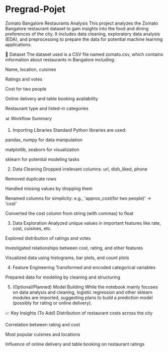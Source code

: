 # Pregrad-Pojet

Zomato Bangalore Restaurants Analysis
This project analyzes the Zomato Bangalore restaurant dataset to gain insights into the food and dining preferences of the city. It includes data cleaning, exploratory data analysis (EDA), and preprocessing to prepare the data for potential machine learning applications.

📁 Dataset
The dataset used is a CSV file named zomato.csv, which contains information about restaurants in Bangalore including:

Name, location, cuisines

Ratings and votes

Cost for two people

Online delivery and table booking availability

Restaurant type and listed-in categories

📊 Workflow Summary
1. Importing Libraries
Standard Python libraries are used:

pandas, numpy for data manipulation

matplotlib, seaborn for visualization

sklearn for potential modeling tasks

2. Data Cleaning
Dropped irrelevant columns: url, dish_liked, phone

Removed duplicate rows

Handled missing values by dropping them

Renamed columns for simplicity: e.g., 'approx_cost(for two people)' → 'cost'

Converted the cost column from string (with commas) to float

3. Data Exploration
Analyzed unique values in important features like rate, cost, cuisines, etc.

Explored distribution of ratings and votes

Investigated relationships between cost, rating, and other features

Visualized data using histograms, bar plots, and count plots

4. Feature Engineering
Transformed and encoded categorical variables

Prepared data for modeling by cleaning and structuring

5. (Optional/Planned) Model Building
While the notebook mainly focuses on data analysis and cleaning, logistic regression and other sklearn modules are imported, suggesting plans to build a prediction model (possibly for rating or online delivery).

📈 Key Insights (To Add)
Distribution of restaurant costs across the city

Correlation between rating and cost

Most popular cuisines and locations

Influence of online delivery and table booking on restaurant ratings
